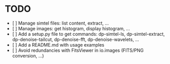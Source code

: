 # TODO

- [ ] Manage simtel files: list content, extract, ...
- [ ] Manage images: get histogram, display histogram, ...
- [ ] Add a setup.py file to get commands: dp-simtel-ls, dp-simtel-extract, dp-denoise-tailcut, dp-denoise-fft, dp-denoise-wavelets, ...
- [ ] Add a README.md with usage examples
- [ ] Avoid redundancies with FitsViewer in io.images (FITS/PNG conversion, ...)
